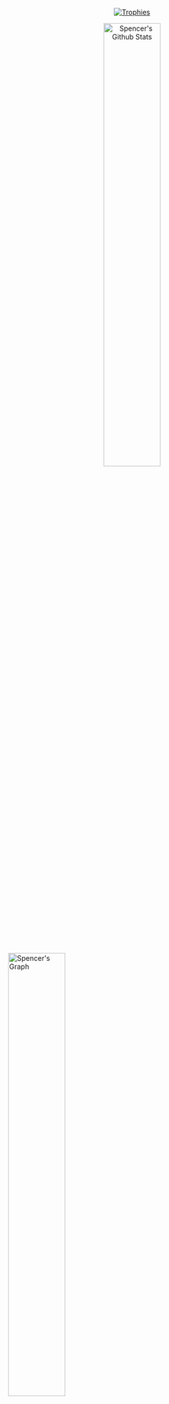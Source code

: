 
<p align="center">
  <a href="https://github.com/SpencerPresley">
    <img src="https://github-profile-trophy.vercel.app/?username=SpencerPresley&theme=radical&row=1&column=7" alt="Trophies" />
  </a>
</p>
<p align="center">
  <a href="https://github.com/SpencerPresley">
    <img src="https://denvercoder1-github-readme-stats.vercel.app/api?username=SpencerPresley&show_icons=true&count_private=true&theme=react&border_color=7F3FBF&bg_color=0D1117&title_color=F85D7F&icon_color=F8D866" alt="Spencer's Github Stats" style="width: 48%; height: auto;" />
  </a>
  <a href="https://github.com/SpencerPresley>
          <img src="https://github-readme-streak-stats.herokuapp.com/?user=SpencerPresley&theme=radical&border=7F3FBF&background=0D1117" alt="Spencer's GitHub Streak" width="48%" />
    </a>
</p>
<!-- <p align="center">
    <a href="https://github.com/SpencerPresley">
      <img src="https://denvercoder1-github-readme-stats.vercel.app/api/top-langs/?username=SpencerPresley&langs_count=8&layout=compact&theme=react&border_color=7F3FBF&bg_color=0D1117&title_color=F85D7F&icon_color=F8D866" alt="Spencer's Top Languages" width="50%" />
    </a>
  </p> -->
    <p>
    <a href="https://github.com/SpencerPresley">
          <img src="https://github-readme-activity-graph.vercel.app/graph?username=SpencerPresley&custom_title=Spencer's%20GitHub%20Activity%20Graph&bg_color=0D1117&color=7F3FBF&line=7F3FBF&point=7F3FBF&area_color=FFFFFF&title_color=FFFFFF&area=true" alt="Spencer's Graph" width="48%"/>
    </a>
<!--       <a href="https://github.com/SpencerPresley">
    <img src="https://github-readme-activity-graph.vercel.app/graph?username=SpencerPresley&custom_title=Spencer's%20GitHub%20Activity%20Graph&bg_color=0D1117&color=7F3FBF&line=7F3FBF&point=7F3FBF&area_color=FFFFFF&title_color=FFFFFF&area=true" alt="Spencer's Graph" width="20%"/>
  </a> -->
</p>
